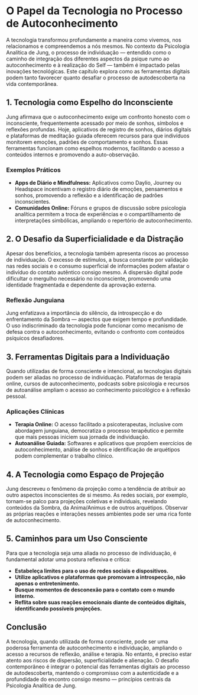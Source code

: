 # O Papel da Tecnologia no Processo de Autoconhecimento

A tecnologia transformou profundamente a maneira como vivemos, nos relacionamos e compreendemos a nós mesmos. No contexto da Psicologia Analítica de Jung, o processo de individuação — entendido como o caminho de integração dos diferentes aspectos da psique rumo ao autoconhecimento e à realização do Self — também é impactado pelas inovações tecnológicas. Este capítulo explora como as ferramentas digitais podem tanto favorecer quanto desafiar o processo de autodescoberta na vida contemporânea.

## 1. Tecnologia como Espelho do Inconsciente

Jung afirmava que o autoconhecimento exige um confronto honesto com o inconsciente, frequentemente acessado por meio de sonhos, símbolos e reflexões profundas. Hoje, aplicativos de registro de sonhos, diários digitais e plataformas de meditação guiada oferecem recursos para que indivíduos monitorem emoções, padrões de comportamento e sonhos. Essas ferramentas funcionam como espelhos modernos, facilitando o acesso a conteúdos internos e promovendo a auto-observação.

### Exemplos Práticos

- **Apps de Diário e Mindfulness:** Aplicativos como Daylio, Journey ou Headspace incentivam o registro diário de emoções, pensamentos e sonhos, promovendo a reflexão e a identificação de padrões inconscientes.
- **Comunidades Online:** Fóruns e grupos de discussão sobre psicologia analítica permitem a troca de experiências e o compartilhamento de interpretações simbólicas, ampliando o repertório de autoconhecimento.

## 2. O Desafio da Superficialidade e da Distração

Apesar dos benefícios, a tecnologia também apresenta riscos ao processo de individuação. O excesso de estímulos, a busca constante por validação nas redes sociais e o consumo superficial de informações podem afastar o indivíduo do contato autêntico consigo mesmo. A dispersão digital pode dificultar o mergulho necessário no inconsciente, promovendo uma identidade fragmentada e dependente da aprovação externa.

### Reflexão Junguiana

Jung enfatizava a importância do silêncio, da introspecção e do enfrentamento da Sombra — aspectos que exigem tempo e profundidade. O uso indiscriminado da tecnologia pode funcionar como mecanismo de defesa contra o autoconhecimento, evitando o confronto com conteúdos psíquicos desafiadores.

## 3. Ferramentas Digitais para a Individuação

Quando utilizadas de forma consciente e intencional, as tecnologias digitais podem ser aliadas no processo de individuação. Plataformas de terapia online, cursos de autoconhecimento, podcasts sobre psicologia e recursos de autoanálise ampliam o acesso ao conhecimento psicológico e à reflexão pessoal.

### Aplicações Clínicas

- **Terapia Online:** O acesso facilitado a psicoterapeutas, inclusive com abordagem junguiana, democratiza o processo terapêutico e permite que mais pessoas iniciem sua jornada de individuação.
- **Autoanálise Guiada:** Softwares e aplicativos que propõem exercícios de autoconhecimento, análise de sonhos e identificação de arquétipos podem complementar o trabalho clínico.

## 4. A Tecnologia como Espaço de Projeção

Jung descreveu o fenômeno da projeção como a tendência de atribuir ao outro aspectos inconscientes de si mesmo. As redes sociais, por exemplo, tornam-se palco para projeções coletivas e individuais, revelando conteúdos da Sombra, da Anima/Animus e de outros arquétipos. Observar as próprias reações e interações nesses ambientes pode ser uma rica fonte de autoconhecimento.

## 5. Caminhos para um Uso Consciente

Para que a tecnologia seja uma aliada no processo de individuação, é fundamental adotar uma postura reflexiva e crítica:

- **Estabeleça limites para o uso de redes sociais e dispositivos.**
- **Utilize aplicativos e plataformas que promovam a introspecção, não apenas o entretenimento.**
- **Busque momentos de desconexão para o contato com o mundo interno.**
- **Reflita sobre suas reações emocionais diante de conteúdos digitais, identificando possíveis projeções.**

## Conclusão

A tecnologia, quando utilizada de forma consciente, pode ser uma poderosa ferramenta de autoconhecimento e individuação, ampliando o acesso a recursos de reflexão, análise e terapia. No entanto, é preciso estar atento aos riscos de dispersão, superficialidade e alienação. O desafio contemporâneo é integrar o potencial das ferramentas digitais ao processo de autodescoberta, mantendo o compromisso com a autenticidade e a profundidade do encontro consigo mesmo — princípios centrais da Psicologia Analítica de Jung.
